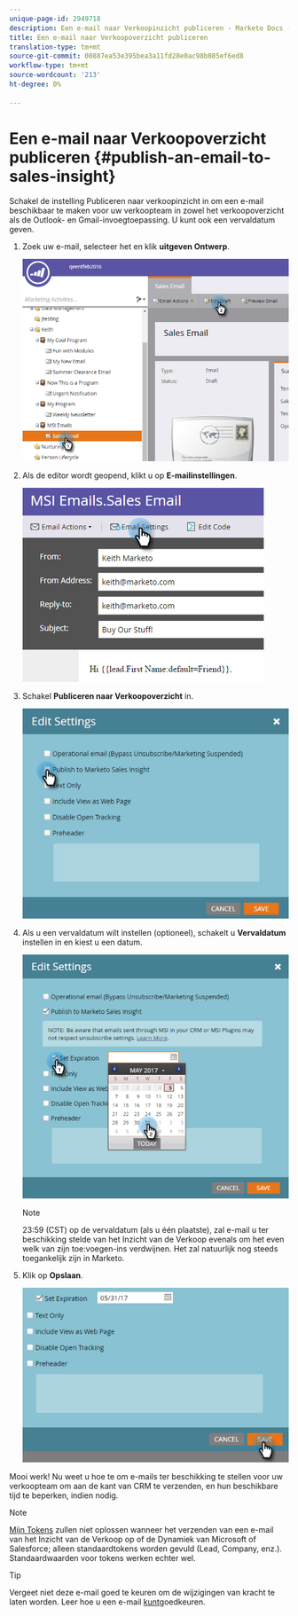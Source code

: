 ```yaml
---
unique-page-id: 2949718
description: Een e-mail naar Verkoopinzicht publiceren - Marketo Docs - Productdocumentatie
title: Een e-mail naar Verkoopoverzicht publiceren
translation-type: tm+mt
source-git-commit: 00887ea53e395bea3a11fd28e0ac98b085ef6ed8
workflow-type: tm+mt
source-wordcount: '213'
ht-degree: 0%

---
```



# Een e-mail naar Verkoopoverzicht publiceren {#publish-an-email-to-sales-insight}

Schakel de instelling Publiceren naar verkoopinzicht in om een e-mail beschikbaar te maken voor uw verkoopteam in zowel het verkoopoverzicht als de Outlook- en Gmail-invoegtoepassing. U kunt ook een vervaldatum geven.

1. Zoek uw e-mail, selecteer het en klik **uitgeven Ontwerp**.

   ![](assets/one.png)

1. Als de editor wordt geopend, klikt u op **E-mailinstellingen**.

   ![](assets/two.png)

1. Schakel **Publiceren naar Verkoopoverzicht** in.

   ![](assets/three.png)

1. Als u een vervaldatum wilt instellen (optioneel), schakelt u **Vervaldatum** instellen in en kiest u een datum.

   ![](assets/four.png)

   >[!NOTE]
   >
   >23:59 (CST) op de vervaldatum (als u één plaatste), zal e-mail u ter beschikking stelde van het Inzicht van de Verkoop evenals om het even welk van zijn toe:voegen-ins verdwijnen. Het zal natuurlijk nog steeds toegankelijk zijn in Marketo.

1. Klik op **Opslaan**.

   ![](assets/five.png)

Mooi werk! Nu weet u hoe te om e-mails ter beschikking te stellen voor uw verkoopteam om aan de kant van CRM te verzenden, en hun beschikbare tijd te beperken, indien nodig.

>[!NOTE]
>
>[Mijn Tokens](../../../../../../product-docs/core-marketo-concepts/programs/tokens/understanding-my-tokens-in-a-program.md) zullen niet oplossen wanneer het verzenden van een e-mail van het Inzicht van de Verkoop op of de Dynamiek van Microsoft of Salesforce; alleen standaardtokens worden gevuld (Lead, Company, enz.). Standaardwaarden voor tokens werken echter wel.

>[!TIP]
>
>Vergeet niet deze e-mail goed te keuren om de wijzigingen van kracht te laten worden. Leer hoe u een e-mail [kunt](../../../../../../product-docs/email-marketing/general/creating-an-email/approve-an-email.md)goedkeuren.

